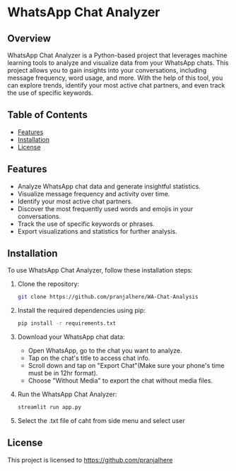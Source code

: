 # WhatsApp Chat Analyzer


## Overview

WhatsApp Chat Analyzer is a Python-based project that leverages machine learning tools to analyze and visualize data from your WhatsApp chats. This project allows you to gain insights into your conversations, including message frequency, word usage, and more. With the help of this tool, you can explore trends, identify your most active chat partners, and even track the use of specific keywords.

## Table of Contents

- [Features](#features)
- [Installation](#installation)
- [License](#license)

## Features

- Analyze WhatsApp chat data and generate insightful statistics.
- Visualize message frequency and activity over time.
- Identify your most active chat partners.
- Discover the most frequently used words and emojis in your conversations.
- Track the use of specific keywords or phrases.
- Export visualizations and statistics for further analysis.

## Installation

To use WhatsApp Chat Analyzer, follow these installation steps:

1. Clone the repository:

    ```bash
    git clone https://github.com/pranjalhere/WA-Chat-Analysis
    ```

2. Install the required dependencies using pip:

    ```bash
    pip install -r requirements.txt
    ```

3. Download your WhatsApp chat data:
   - Open WhatsApp, go to the chat you want to analyze.
   - Tap on the chat's title to access chat info.
   - Scroll down and tap on "Export Chat"(Make sure your phone's time must be in 12hr format).
   - Choose "Without Media" to export the chat without media files.


4. Run the WhatsApp Chat Analyzer:
    ```bash
   streamlit run app.py
    ```

6. Select the .txt file of caht from side menu and select user


## License

This project is licensed to https://github.com/pranjalhere
